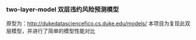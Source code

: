 ### two-layer-model 双层违约风险预测模型
原型为：http://dukedatasciencefico.cs.duke.edu/models/
本项目为复现此双层模型，并进行了简单的模型性能对比
